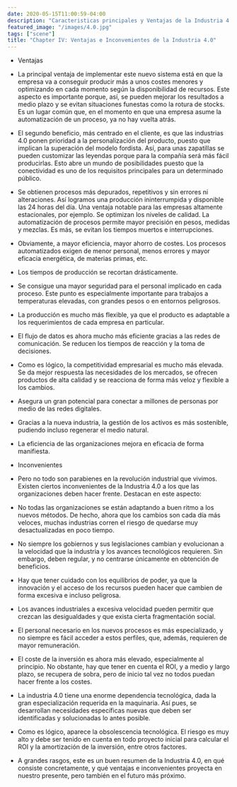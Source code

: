 ```yaml
---
date: 2020-05-15T11:00:59-04:00
description: "Caracteristicas principales y Ventajas de la Industria 4.0"
featured_image: "/images/4.0.jpg"
tags: ["scene"]
title: "Chapter IV: Ventajas e Inconvemientes de la Industria 4.0"
---
```


- Ventajas

- La principal ventaja de implementar este nuevo sistema está en que la empresa va a conseguir producir más a unos costes menores y optimizando en cada momento según la disponibilidad de recursos. Este aspecto es importante porque, así, se pueden mejorar los resultados a medio plazo y se evitan situaciones funestas como la rotura de stocks. Es un lugar común que, en el momento en que una empresa asume la automatización de un proceso, ya no hay vuelta atrás.

- El segundo beneficio, más centrado en el cliente, es que las industrias 4.0 ponen prioridad a la personalización del producto, puesto que implican la superación del modelo fordista. Así, para unas zapatillas se pueden customizar las leyendas porque para la compañía será más fácil producirlas. Esto abre un mundo de posibilidades puesto que la conectividad es uno de los requisitos principales para un determinado público.

- Se obtienen procesos más depurados, repetitivos y sin errores ni alteraciones. Así logramos una producción ininterrumpida y disponible las 24 horas del día. Una ventaja notable para las empresas altamente estacionales, por ejemplo.
Se optimizan los niveles de calidad. La automatización de procesos permite mayor precisión en pesos, medidas y mezclas. Es más, se evitan los tiempos muertos e interrupciones.

- Obviamente, a mayor eficiencia, mayor ahorro de costes. Los procesos automatizados exigen de menor personal, menos errores y mayor eficacia energética, de materias primas, etc.

- Los tiempos de producción se recortan drásticamente.
- Se consigue una mayor seguridad para el personal implicado en cada proceso. Este punto es especialmente importante para trabajos a temperaturas elevadas, con grandes pesos o en entornos peligrosos.

- La producción es mucho más flexible, ya que el producto es adaptable a los requerimientos de cada empresa en particular.

- El flujo de datos es ahora mucho más eficiente gracias a las redes de comunicación. Se reducen los tiempos de reacción y la toma de decisiones.

- Como es lógico, la competitividad empresarial es mucho más elevada. Se da mejor respuesta las necesidades de los mercados, se ofrecen productos de alta calidad y se reacciona de forma más veloz y flexible a los cambios.
- Asegura un gran potencial para conectar a millones de personas por medio de las redes digitales.

- Gracias a la nueva industria, la gestión de los activos es más sostenible, pudiendo incluso regenerar el medio natural.

- La eficiencia de las organizaciones mejora en eficacia de forma manifiesta.



- Inconvenientes

- Pero no todo son parabienes en la revolución industrial que vivimos. Existen ciertos inconvenientes de la Industria 4.0 a los que las organizaciones deben hacer frente. Destacan en este aspecto:

- No todas las organizaciones se están adaptando a buen ritmo a los nuevos métodos. De hecho, ahora que los cambios son cada día más veloces, muchas industrias corren el riesgo de quedarse muy desactualizadas en poco tiempo.

- No siempre los gobiernos y sus legislaciones cambian y evolucionan a la velocidad que la industria y los avances tecnológicos requieren. Sin embargo, deben regular, y no centrarse únicamente en obtención de beneficios.

- Hay que tener cuidado con los equilibrios de poder, ya que la innovación y el acceso de los recursos pueden hacer que cambien de forma excesiva e incluso peligrosa.

- Los avances industriales a excesiva velocidad pueden permitir que crezcan las desigualdades y que exista cierta fragmentación social.

- El personal necesario en los nuevos procesos es más especializado, y no siempre es fácil acceder a estos perfiles, que, además, requieren de mayor remuneración.

- El coste de la inversión es ahora más elevado, especialmente al principio. No obstante, hay que tener en cuenta el ROI, y a medio y largo plazo, se recupera de sobra, pero de inicio tal vez no todos puedan hacer frente a los costes.

- La industria 4.0 tiene una enorme dependencia tecnológica, dada la gran especialización requerida en la maquinaria. Así pues, se desarrollan necesidades específicas nuevas que deben ser identificadas y solucionadas lo antes posible.

- Como es lógico, aparece la obsolescencia tecnológica. El riesgo es muy alto y debe ser tenido en cuenta en todo proyecto inicial para calcular el ROI y la amortización de la inversión, entre otros factores.

- A grandes rasgos, este es un buen resumen de la Industria 4.0, en qué consiste concretamente, y qué ventajas e inconvenientes proyecta en nuestro presente, pero también en el futuro más próximo.
